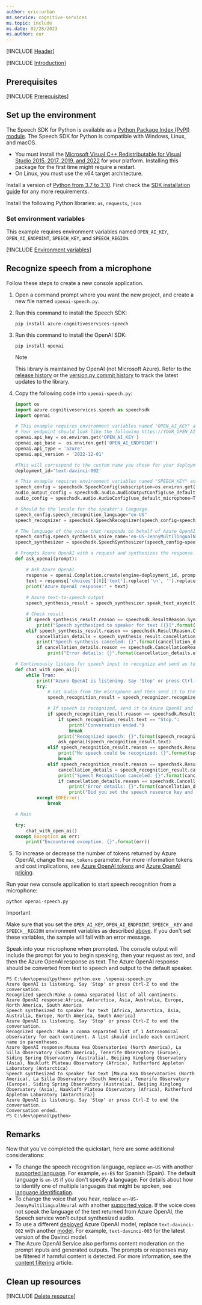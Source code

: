 ```yaml
---
author: eric-urban
ms.service: cognitive-services
ms.topic: include
ms.date: 02/28/2023
ms.author: eur
---
```


[!INCLUDE [Header](../../common/python.md)]

[!INCLUDE [Introduction](intro.md)]

## Prerequisites

[!INCLUDE [Prerequisites](../../common/azure-prerequisites-openai.md)]

## Set up the environment

The Speech SDK for Python is available as a [Python Package Index (PyPI) module](https://pypi.org/project/azure-cognitiveservices-speech/). The Speech SDK for Python is compatible with Windows, Linux, and macOS. 
- You must install the [Microsoft Visual C++ Redistributable for Visual Studio 2015, 2017, 2019, and 2022](/cpp/windows/latest-supported-vc-redist?view=msvc-170&preserve-view=true) for your platform. Installing this package for the first time might require a restart.
- On Linux, you must use the x64 target architecture.

Install a version of [Python from 3.7 to 3.10](https://www.python.org/downloads/). First check the [SDK installation guide](../../../quickstarts/setup-platform.md?pivots=programming-language-python) for any more requirements. 

Install the following Python libraries: `os`, `requests`, `json`

### Set environment variables

This example requires environment variables named `OPEN_AI_KEY`, `OPEN_AI_ENDPOINT`, `SPEECH_KEY`, and `SPEECH_REGION`.

[!INCLUDE [Environment variables](../../common/environment-variables.md)]

## Recognize speech from a microphone

Follow these steps to create a new console application.

1. Open a command prompt where you want the new project, and create a new file named `openai-speech.py`.
1. Run this command to install the Speech SDK:  
    ```console
    pip install azure-cognitiveservices-speech
    ```
1. Run this command to install the OpenAI SDK:  
    ```console
    pip install openai
    ```
    > [!NOTE]
    > This library is maintained by OpenAI (not Microsoft Azure). Refer to the [release history](https://github.com/openai/openai-python/releases) or the [version.py commit history](https://github.com/openai/openai-python/commits/main/openai/version.py) to track the latest updates to the library.

1. Copy the following code into `openai-speech.py`: 

    ```Python
    import os
    import azure.cognitiveservices.speech as speechsdk
    import openai
    
    # This example requires environment variables named "OPEN_AI_KEY" and "OPEN_AI_ENDPOINT"
    # Your endpoint should look like the following https://YOUR_OPEN_AI_RESOURCE_NAME.openai.azure.com/
    openai.api_key = os.environ.get('OPEN_AI_KEY')
    openai.api_base =  os.environ.get('OPEN_AI_ENDPOINT')
    openai.api_type = 'azure'
    openai.api_version = '2022-12-01'
    
    #This will correspond to the custom name you chose for your deployment when you deployed a model. 
    deployment_id='text-davinci-002' 
    
    # This example requires environment variables named "SPEECH_KEY" and "SPEECH_REGION"
    speech_config = speechsdk.SpeechConfig(subscription=os.environ.get('SPEECH_KEY'), region=os.environ.get('SPEECH_REGION'))
    audio_output_config = speechsdk.audio.AudioOutputConfig(use_default_speaker=True)
    audio_config = speechsdk.audio.AudioConfig(use_default_microphone=True)
    
    # Should be the locale for the speaker's language.
    speech_config.speech_recognition_language="en-US"
    speech_recognizer = speechsdk.SpeechRecognizer(speech_config=speech_config, audio_config=audio_output_config)
    
    # The language of the voice that responds on behalf of Azure OpenAI.
    speech_config.speech_synthesis_voice_name='en-US-JennyMultilingualNeural'
    speech_synthesizer = speechsdk.SpeechSynthesizer(speech_config=speech_config, audio_config=audio_config)
    
    # Prompts Azure OpenAI with a request and synthesizes the response.
    def ask_openai(prompt):
    
        # Ask Azure OpenAI
        response = openai.Completion.create(engine=deployment_id, prompt=prompt, max_tokens=100)
        text = response['choices'][0]['text'].replace('\n', '').replace(' .', '.').strip()
        print('Azure OpenAI response:' + text)
        
        # Azure text-to-speech output
        speech_synthesis_result = speech_synthesizer.speak_text_async(text).get()
    
        # Check result
        if speech_synthesis_result.reason == speechsdk.ResultReason.SynthesizingAudioCompleted:
            print("Speech synthesized to speaker for text [{}]".format(text))
        elif speech_synthesis_result.reason == speechsdk.ResultReason.Canceled:
            cancellation_details = speech_synthesis_result.cancellation_details
            print("Speech synthesis canceled: {}".format(cancellation_details.reason))
            if cancellation_details.reason == speechsdk.CancellationReason.Error:
                print("Error details: {}".format(cancellation_details.error_details))
    
    # Continuously listens for speech input to recognize and send as text to Azure OpenAI
    def chat_with_open_ai():
        while True:
            print("Azure OpenAI is listening. Say 'Stop' or press Ctrl-Z to end the conversation.")
            try:
                # Get audio from the microphone and then send it to the TTS service.
                speech_recognition_result = speech_recognizer.recognize_once_async().get()
    
                # If speech is recognized, send it to Azure OpenAI and listen for the response.
                if speech_recognition_result.reason == speechsdk.ResultReason.RecognizedSpeech:
                    if speech_recognition_result.text == "Stop.": 
                        print("Conversation ended.")
                        break
                    print("Recognized speech: {}".format(speech_recognition_result.text))
                    ask_openai(speech_recognition_result.text)
                elif speech_recognition_result.reason == speechsdk.ResultReason.NoMatch:
                    print("No speech could be recognized: {}".format(speech_recognition_result.no_match_details))
                    break
                elif speech_recognition_result.reason == speechsdk.ResultReason.Canceled:
                    cancellation_details = speech_recognition_result.cancellation_details
                    print("Speech Recognition canceled: {}".format(cancellation_details.reason))
                    if cancellation_details.reason == speechsdk.CancellationReason.Error:
                        print("Error details: {}".format(cancellation_details.error_details))
                        print("Did you set the speech resource key and region values?")
            except EOFError:
                break
    
    # Main
    
    try:
        chat_with_open_ai()
    except Exception as err:
        print("Encountered exception. {}".format(err))
    ```
1. To increase or decrease the number of tokens returned by Azure OpenAI, change the `max_tokens` parameter. For more information tokens and cost implications, see [Azure OpenAI tokens](/azure/cognitive-services/openai/overview#tokens) and [Azure OpenAI pricing](https://azure.microsoft.com/pricing/details/cognitive-services/openai-service/).

Run your new console application to start speech recognition from a microphone:

```console
python openai-speech.py
```

> [!IMPORTANT]
> Make sure that you set the `OPEN_AI_KEY`, `OPEN_AI_ENDPOINT`, `SPEECH__KEY` and `SPEECH__REGION` environment variables as described [above](#set-environment-variables). If you don't set these variables, the sample will fail with an error message.

Speak into your microphone when prompted. The console output will include the prompt for you to begin speaking, then your request as text, and then the Azure OpenAI response as text. The Azure OpenAI response should be converted from text to speech and output to the default speaker.

```console
PS C:\dev\openai\python> python.exe .\openai-speech.py
Azure OpenAI is listening. Say 'Stop' or press Ctrl-Z to end the conversation.
Recognized speech:Make a comma separated list of all continents.
Azure OpenAI response:Africa, Antarctica, Asia, Australia, Europe, North America, South America
Speech synthesized to speaker for text [Africa, Antarctica, Asia, Australia, Europe, North America, South America]
Azure OpenAI is listening. Say 'Stop' or press Ctrl-Z to end the conversation.
Recognized speech: Make a comma separated list of 1 Astronomical observatory for each continent. A list should include each continent name in parentheses.
Azure OpenAI response:Mauna Kea Observatories (North America), La Silla Observatory (South America), Tenerife Observatory (Europe), Siding Spring Observatory (Australia), Beijing Xinglong Observatory (Asia), Naukluft Plateau Observatory (Africa), Rutherford Appleton Laboratory (Antarctica)
Speech synthesized to speaker for text [Mauna Kea Observatories (North America), La Silla Observatory (South America), Tenerife Observatory (Europe), Siding Spring Observatory (Australia), Beijing Xinglong Observatory (Asia), Naukluft Plateau Observatory (Africa), Rutherford Appleton Laboratory (Antarctica)]
Azure OpenAI is listening. Say 'Stop' or press Ctrl-Z to end the conversation.
Conversation ended.
PS C:\dev\openai\python> 
```

## Remarks
Now that you've completed the quickstart, here are some additional considerations:

- To change the speech recognition language, replace `en-US` with another [supported language](~/articles/cognitive-services/speech-service/supported-languages.md). For example, `es-ES` for Spanish (Spain). The default language is `en-US` if you don't specify a language. For details about how to identify one of multiple languages that might be spoken, see [language identification](~/articles/cognitive-services/speech-service/language-identification.md). 
- To change the voice that you hear, replace `en-US-JennyMultilingualNeural` with another [supported voice](~/articles/cognitive-services/speech-service/supported-languages.md#prebuilt-neural-voices). If the voice does not speak the language of the text returned from Azure OpenAI, the Speech service won't output synthesized audio.
- To use a different [deployed](/azure/cognitive-services/openai/how-to/create-resource#deploy-a-model) Azure OpenAI model, replace `text-davinci-002` with another [model](/azure/cognitive-services/openai/concepts/models#model-summary-table-and-region-availability). For example, `text-davinci-003` for the latest version of the Davinci model.
- The Azure OpenAI Service also performs content moderation on the prompt inputs and generated outputs. The prompts or responses may be filtered if harmful content is detected. For more information, see the [content filtering](/azure/cognitive-services/openai/concepts/content-filter) article.

## Clean up resources

[!INCLUDE [Delete resource](../../common/delete-resource.md)]
